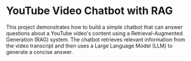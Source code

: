 # YouTube Video Chatbot with RAG
This project demonstrates how to build a simple chatbot that can answer questions about a YouTube video's content using a Retrieval-Augmented Generation (RAG) system. The chatbot retrieves relevant information from the video transcript and then uses a Large Language Model (LLM) to generate a concise answer.
